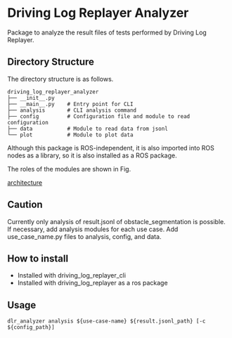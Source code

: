 # Driving Log Replayer Analyzer

Package to analyze the result files of tests performed by Driving Log Replayer.

## Directory Structure

The directory structure is as follows.

```shell
driving_log_replayer_analyzer
├── __init__.py
├── __main__.py    # Entry point for CLI
├── analysis       # CLI analysis command
├── config         # Configuration file and module to read configuration
├── data           # Module to read data from jsonl
└── plot           # Module to plot data
```

Although this package is ROS-independent, it is also imported into ROS nodes as a library, so it is also installed as a ROS package.

The roles of the modules are shown in Fig.

[architecture](./images/architecture.drawio.svg)

## Caution

Currently only analysis of result.jsonl of obstacle_segmentation is possible.
If necessary, add analysis modules for each use case.
Add use_case_name.py files to analysis, config, and data.

## How to install

- Installed with driving_log_replayer_cli
- Installed with driving_log_replayer as a ros package

## Usage

```shell
dlr_analyzer analysis ${use-case-name} ${result.jsonl_path} [-c ${config_path}]
```
